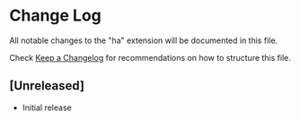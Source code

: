 # Change Log

All notable changes to the "ha" extension will be documented in this file.

Check [Keep a Changelog](http://keepachangelog.com/) for recommendations on how to structure this file.

## [Unreleased]

- Initial release